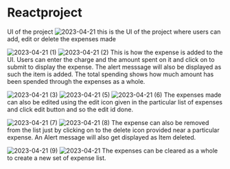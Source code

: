 # Reactproject
UI of the project
![2023-04-21](https://user-images.githubusercontent.com/122343282/233555447-e0965720-440e-4a7a-b14f-4d2ede350892.png)
this is the UI of the project where users can add, edit or delete the expenses made

![2023-04-21 (1)](https://user-images.githubusercontent.com/122343282/233555703-26af75d1-7acf-4871-9de6-33d312ea65f5.png)
![2023-04-21 (2)](https://user-images.githubusercontent.com/122343282/233555933-1421f2f3-e1f8-40bc-9a89-042a3b3791e4.png)
This is how the expense is added to the UI. Users can enter the charge and the amount spent on it and click on to submit to display the expense. The alert messsage will also be displayed as such the item is added. The total spending shows how much amount has been spended through the expenses as a whole.

![2023-04-21 (3)](https://user-images.githubusercontent.com/122343282/233556697-956a330d-1585-4baf-b0af-d025ac92291d.png)
![2023-04-21 (5)](https://user-images.githubusercontent.com/122343282/233556750-1d957041-ba5f-4fef-aaa8-821cbb575105.png)
![2023-04-21 (6)](https://user-images.githubusercontent.com/122343282/233556795-a6776cea-ff94-445e-bffb-e34a267bbd7f.png)
The expenses made can also be edited using the edit icon given in the particular list of expenses and click edit button and so the edit id done.

![2023-04-21 (7)](https://user-images.githubusercontent.com/122343282/233557103-331f2f7f-94ff-4bdb-84f2-1864d24f5f0d.png)
![2023-04-21 (8)](https://user-images.githubusercontent.com/122343282/233557102-c3909a49-c6ad-4509-a431-9464bcfe358a.png)
The expense can also be removed from the list just by clicking on to the delete icon provided near a particular expense. An Alert message will also get displayed as Item deleted.

![2023-04-21 (9)](https://user-images.githubusercontent.com/122343282/233557473-2f130c0a-0f9d-4b00-bc89-c30b183eae16.png)
![2023-04-21](https://user-images.githubusercontent.com/122343282/233557845-7db26575-4b1f-43ee-8946-8555ce728644.png)
The expenses can be cleared as a whole to create a new set of expense list.
